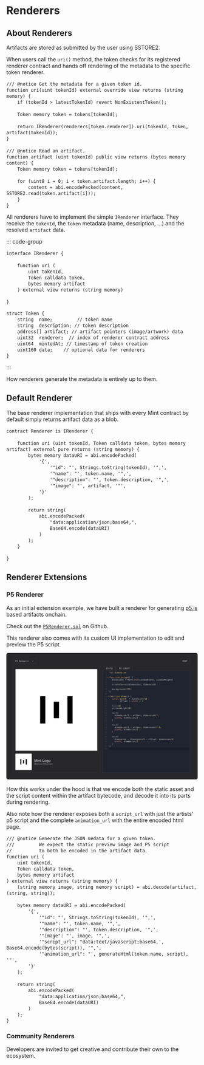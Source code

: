 # Renderers

## About Renderers

Artifacts are stored as submitted by the user using SSTORE2.

When users call the `uri()` method, the token checks for its registered
renderer contract and hands off rendering of the metadata to
the specific token renderer.

```solidity{7}
/// @notice Get the metadata for a given token id.
function uri(uint tokenId) external override view returns (string memory) {
    if (tokenId > latestTokenId) revert NonExistentToken();

    Token memory token = tokens[tokenId];

    return IRenderer(renderers[token.renderer]).uri(tokenId, token, artifact(tokenId));
}

/// @notice Read an artifact.
function artifact (uint tokenId) public view returns (bytes memory content) {
    Token memory token = tokens[tokenId];

    for (uint8 i = 0; i < token.artifact.length; i++) {
        content = abi.encodePacked(content, SSTORE2.read(token.artifact[i]));
    }
}
```

All renderers have to implement the simple `IRenderer` interface.
They receive the `tokenId`, the `token` metadata (name, description, ...)
and the resolved `artifact` data.

::: code-group

```solidity [IRenderer.sol]
interface IRenderer {

    function uri (
        uint tokenId,
        Token calldata token,
        bytes memory artifact
    ) external view returns (string memory)

}
```

```solidity [Token.sol]
struct Token {
    string  name;         // token name
    string  description; // token description
    address[] artifact; // artifact pointers (image/artwork) data
    uint32  renderer;  // index of renderer contract address
    uint64  mintedAt; // timestamp of token creation
    uint160 data;    // optional data for renderers
}
```

:::

How renderers generate the metadata is entirely up to them.

## Default Renderer

The base renderer implementation that ships with every
Mint contract by default simply returns
artifact data as a blob.

```solidity
contract Renderer is IRenderer {

    function uri (uint tokenId, Token calldata token, bytes memory artifact) external pure returns (string memory) {
        bytes memory dataURI = abi.encodePacked(
            '{',
                '"id": "', Strings.toString(tokenId), '",',
                '"name": "', token.name, '",',
                '"description": "', token.description, '",',
                '"image": "', artifact, '"',
            '}'
        );

        return string(
            abi.encodePacked(
                "data:application/json;base64,",
                Base64.encode(dataURI)
            )
        );
    }

}
```

## Renderer Extensions

### P5 Renderer

As an initial extension example, we have built a renderer for generating [p5.js](https://p5js.org/)
based artifacts onchain.

Check out the [`P5Renderer.sol`](https://github.com/visualizevalue/mint/blob/main/contracts/contracts/renderers/P5Renderer.sol) on Github.

This renderer also comes with its custom UI implementation to edit and preview the P5 script.

![](../../assets/renderer-ui-p5.png)

How this works under the hood is that we encode both the static asset and the script content
within the artifact bytecode, and decode it into its parts during rendering.

Also note how the renderer exposes both a `script_url` with just the artists' p5 script
and the complete `animation_url` with the entire encoded html page.

```solidity {9}
/// @notice Generate the JSON medata for a given token.
///         We expect the static preview image and P5 script
//          to both be encoded in the artifact data.
function uri (
    uint tokenId,
    Token calldata token,
    bytes memory artifact
) external view returns (string memory) {
    (string memory image, string memory script) = abi.decode(artifact, (string, string));

    bytes memory dataURI = abi.encodePacked(
        '{',
            '"id": "', Strings.toString(tokenId), '",',
            '"name": "', token.name, '",',
            '"description": "', token.description, '",',
            '"image": "', image, '",',
            '"script_url": "data:text/javascript;base64,', Base64.encode(bytes(script)), '",',
            '"animation_url": "', generateHtml(token.name, script), '"',
        '}'
    );

    return string(
        abi.encodePacked(
            "data:application/json;base64,",
            Base64.encode(dataURI)
        )
    );
}
```

### Community Renderers

Developers are invited to get creative and contribute their own to the ecosystem.

